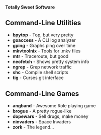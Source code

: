 #### Totally Sweet Software

## Command-Line Utilities
- **bpytop** - Top, but very pretty
- **goaccess** - A CLI log analyzer
- **gping** - Graphs ping over time 
- **mkvtoolnix** - Tools for .mkv files
- **mtr** - Traceroute, but good
- **neofetch** - Shows pretty system info
- **ngrep** - Grep network traffic
- **shc** - Compile shell scripts
- **tig** - Curses git interface
 
## Command-Line Games
- **angband** - Awesome Role playing game
- **brogue** - A pretty rogue-like
- **dopewars** - Sell drugs, make money
- **ninvaders** - Space Invaders
- **zork** - The legend...
